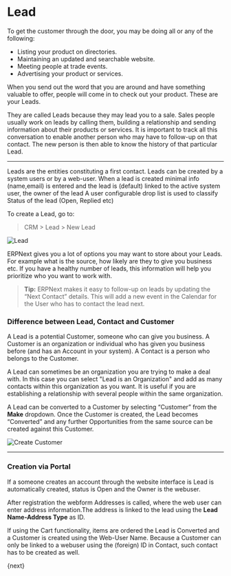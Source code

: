 # Lead

To get the customer through the door, you may be doing all or any of the
following:

  * Listing your product on directories.
  * Maintaining an updated and searchable website.
  * Meeting people at trade events.
  * Advertising your product or services.

When you send out the word that you are around and have something valuable to
offer, people will come in to check out your product. These are your Leads.

They are called Leads because they may lead you to a sale. Sales people
usually work on leads by calling them, building a relationship and sending
information about their products or services. It is important to track all
this conversation to enable another person who may have to follow-up on that
contact. The new person is then able to know the history of that particular
Lead.

---

Leads are the  entities constituting a first contact. Leads can be created by a system users or by a web-user. When a lead is created minimal info (name,email) is entered and the lead is (default) linked to the active system user, the owner of the lead  A user configurable drop list is used to classify Status of the lead (Open, Replied etc)

To create a Lead, go to:

> CRM > Lead > New Lead

<img class="screenshot" alt="Lead" src="/assets/erpnext_docs/assets/img/crm/lead.png">

ERPNext gives you a lot of options you may want to store about your Leads. For
example what is the source, how likely are they to give you business etc. If
you have a healthy number of leads, this information will help you prioritize
who you want to work with.

> **Tip:** ERPNext makes it easy to follow-up on leads by updating the “Next
Contact” details. This will add a new event in the Calendar for the User who
has to contact the lead next.

### Difference between Lead, Contact and Customer

A Lead is a potential Customer, someone who can give you business. A Customer is an
organization or individual who has given you business before (and has an Account
in your system). A Contact is a person who belongs to the Customer.

A Lead can sometimes be an organization you are trying to make a deal with. In this case you can select "Lead is an Organization" and add as many contacts within this organization as you want.
It is useful if you are establishing a relationship with several people within the same organization.

A Lead can be converted to a Customer by selecting “Customer” from the **Make**
dropdown. Once the Customer is created, the Lead becomes “Converted” and any
further Opportunities from the same source can be created against this
Customer.

<img class="screenshot" alt="Create Customer" src="/assets/erpnext_docs/assets/img/crm/lead-to-customer.gif">

---

### Creation via Portal

If a someone creates an account through the website interface is Lead is automatically created, status is Open and the Owner is the webuser.

After registration the webform Addresses is called, where the web user can enter address information.The address is linked to the lead using the **Lead Name-Address Type** as ID.

If using the Cart functionality, items are ordered the Lead is Converted and a Customer is created using the Web-User Name. Because a Customer can only be linked to a webuser using the (foreign) ID in Contact, such contact has to be created as well.

{next}
